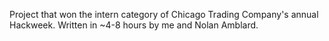 Project that won the intern category of Chicago Trading Company's annual Hackweek. Written in ~4-8 hours by me and Nolan Amblard.
